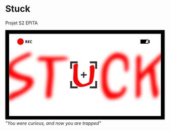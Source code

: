 # Stuck
Projet S2 EPITA

![Logo](./src/Assets/Art/UI/Logo/logo.jpg)
<br>*"You were curious, and now you are trapped"*

